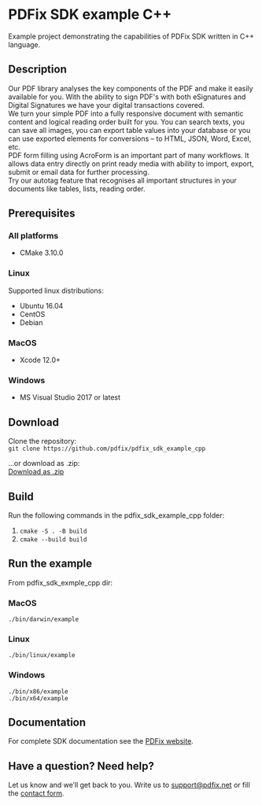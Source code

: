 # PDFix SDK example C++
Example project demonstrating the capabilities of PDFix SDK written in C++
language.

## Description

Our PDF library analyses the key components of the PDF and make it easily
available for you. With the ability to sign PDF's with both eSignatures and
Digital Signatures we have your digital transactions covered.  
We turn your simple PDF into a fully responsive document with semantic content
and logical reading order built for you. You can search texts, you can save all
images, you can export table values into your database or you can use exported
elements for conversions – to HTML, JSON, Word, Excel, etc.  
PDF form filling using AcroForm is an important part of many workflows. It
allows data entry directly on print ready media with ability to import, export,
submit or email data for further processing.  
Try our autotag feature that recognises all important structures in your
documents like tables, lists, reading order.

## Prerequisites
### All platforms
- CMake 3.10.0

### Linux
Supported linux distributions:
- Ubuntu 16.04
- CentOS
- Debian

### MacOS
- Xcode 12.0+

### Windows
- MS Visual Studio 2017 or latest

## Download
Clone the repository:  
`git clone https://github.com/pdfix/pdfix_sdk_example_cpp`  

...or download as .zip:  
[Download as .zip](https://github.com/pdfix/pdfix_sdk_example_cpp/archive/master.zip)

## Build
Run the following commands in the pdfix_sdk_example_cpp folder:

1. `cmake -S . -B build`  
2. `cmake --build build`

## Run the example

From pdfix_sdk_exmple_cpp dir:

### MacOS
 `./bin/darwin/example`

### Linux
 `./bin/linux/example`

### Windows
 `./bin/x86/example`  
 `./bin/x64/example`

## Documentation
For complete SDK documentation see the [PDFix website](https://pdfix.net).

## Have a question? Need help?
Let us know and we’ll get back to you. Write us to support@pdfix.net or fill the
[contact form](https://pdfix.net/support/).

